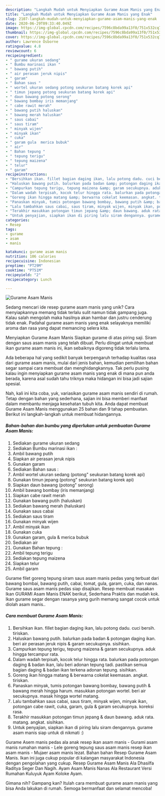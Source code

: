 ```yaml
---
description: "Langkah Mudah untuk Menyiapkan Gurame Asam Manis yang Enak"
title: "Langkah Mudah untuk Menyiapkan Gurame Asam Manis yang Enak"
slug: 2107-langkah-mudah-untuk-menyiapkan-gurame-asam-manis-yang-enak
date: 2020-06-29T09:33:40.049Z
image: https://img-global.cpcdn.com/recipes/7596c8bda99a13f0/751x532cq70/gurame-asam-manis-foto-resep-utama.jpg
thumbnail: https://img-global.cpcdn.com/recipes/7596c8bda99a13f0/751x532cq70/gurame-asam-manis-foto-resep-utama.jpg
cover: https://img-global.cpcdn.com/recipes/7596c8bda99a13f0/751x532cq70/gurame-asam-manis-foto-resep-utama.jpg
author: Lawrence Osborne
ratingvalue: 4.8
reviewcount: 6
recipeingredient:
- " gurame ukuran sedang"
- " Bumbu marinasi ikan "
- " bawang putih"
- " air perasan jeruk nipis"
- " garam"
- " Bahan saus "
- " wortel ukuran sedang potong seukuran batang korek api"
- " timun jepang potong seukuran batang korek api"
- " daun bawang potong serong"
- " bawang bombay iris memanjang"
- " cabe rawit merah"
- " bawang putih haluskan"
- " bawang merah haluskan"
- " saus cabai"
- " saus tiram"
- " minyak wijen"
- " minyak ikan"
- " cuka"
- " garam gula  merica bubuk"
- " air"
- " Bahan tepung "
- " tepung terigu"
- " tepung maizena"
- " telur"
- " garam"
recipeinstructions:
- "Bersihkan ikan. fillet bagian daging ikan, lalu potong dadu. cuci bersih. tiriskan."
- "Haluskan bawang putih. balurkan pada badan &amp; potongan daging ikan. beri air perasan jeruk nipis &amp; garam secukupnya. sisihkan."
- "Campurkan tepung terigu, tepung maizena &amp; garam secukupnya. aduk hingga tercampur rata."
- "Dalam wadah terpisah, kocok telur hingga rata. balurkan pada potongan daging &amp; badan ikan, lalu beri adonan tepung tadi. pastikan semua bagian daging &amp; badan ikan terkena adonan tepung. sisihkan."
- "Goreng ikan hingga matang &amp; berwarna cokelat keemasan. angkat. tiriskan."
- "Panaskan minyak, tumis potongan bawang bombay, bawang putih &amp; bawang merah hingga harum. masukkan potongan wortel. beri air secukupnya. masak hingga wortel matang."
- "Lalu tambahkan saus cabai, saus tiram, minyak wijen, minyak ikan, potongan cabe rawit, cuka, garam, gula &amp; garam secukupnya. koreksi rasa."
- "Terakhir masukkan potongan timun jepang &amp; daun bawang. aduk rata. matang. angkat. sisihkan."
- "Untuk penyajian, siapkan ikan di piring lalu siram dengannya. gurame asam manis siap untuk di nikmati :)"
categories:
- Resep
tags:
- gurame
- asam
- manis

katakunci: gurame asam manis 
nutrition: 106 calories
recipecuisine: Indonesian
preptime: "PT29M"
cooktime: "PT51M"
recipeyield: "2"
recipecategory: Lunch

---
```



![Gurame Asam Manis](https://img-global.cpcdn.com/recipes/7596c8bda99a13f0/751x532cq70/gurame-asam-manis-foto-resep-utama.jpg)

Sedang mencari ide resep gurame asam manis yang unik? Cara menyiapkannya memang tidak terlalu sulit namun tidak gampang juga. Kalau salah mengolah maka hasilnya akan hambar dan justru cenderung tidak enak. Padahal gurame asam manis yang enak selayaknya memiliki aroma dan rasa yang dapat memancing selera kita.

Menyiapkan Gurame Asam Manis Siapkan gurame di atas piring saji. Siram dengan saus asam manis yang telah dibuat. Perlu diingat untuk membuat ikan gurame asam manis ini, ikan sebaiknya digoreng tidak terlalu lama.

Ada beberapa hal yang sedikit banyak berpengaruh terhadap kualitas rasa dari gurame asam manis, mulai dari jenis bahan, kemudian pemilihan bahan segar sampai cara membuat dan menghidangkannya. Tak perlu pusing kalau ingin menyiapkan gurame asam manis yang enak di mana pun anda berada, karena asal sudah tahu triknya maka hidangan ini bisa jadi sajian spesial.


Nah, kali ini kita coba, yuk, variasikan gurame asam manis sendiri di rumah. Tetap dengan bahan yang sederhana, sajian ini bisa memberi manfaat dalam membantu menjaga kesehatan tubuh kita. Anda dapat membuat Gurame Asam Manis menggunakan 25 bahan dan 9 tahap pembuatan. Berikut ini langkah-langkah untuk membuat hidangannya.

<!--inarticleads1-->

##### Bahan-bahan dan bumbu yang diperlukan untuk pembuatan Gurame Asam Manis:

1. Sediakan  gurame ukuran sedang
1. Sediakan  Bumbu marinasi ikan :
1. Ambil  bawang putih
1. Siapkan  air perasan jeruk nipis
1. Gunakan  garam
1. Sediakan  Bahan saus :
1. Ambil  wortel ukuran sedang (potong&#34; seukuran batang korek api)
1. Gunakan  timun jepang (potong&#34; seukuran batang korek api)
1. Siapkan  daun bawang (potong&#34; serong)
1. Ambil  bawang bombay (iris memanjang)
1. Siapkan  cabe rawit merah
1. Gunakan  bawang putih (haluskan)
1. Sediakan  bawang merah (haluskan)
1. Gunakan  saus cabai
1. Sediakan  saus tiram
1. Gunakan  minyak wijen
1. Ambil  minyak ikan
1. Gunakan  cuka
1. Gunakan  garam, gula &amp; merica bubuk
1. Sediakan  air
1. Gunakan  Bahan tepung :
1. Ambil  tepung terigu
1. Sediakan  tepung maizena
1. Siapkan  telur
1. Ambil  garam


Gurame filet goreng tepung siram saus asam manis pedas yang terbuat dari bawang bombai, bawang putih, cabai, tomat, gula, garam, cuka, dan nanas. Gurame saus asam manis pedas siap disajikan. Resep membuat masakan Ikan GURAMI Asam Manis ENAK berikut, Sederhana Praktis dan mudah kok. Ikan gurame segar dengan rasanya yang gurih memang sangat cocok untuk diolah asam manis.. 

<!--inarticleads2-->

##### Cara membuat Gurame Asam Manis:

1. Bersihkan ikan. fillet bagian daging ikan, lalu potong dadu. cuci bersih. tiriskan.
1. Haluskan bawang putih. balurkan pada badan &amp; potongan daging ikan. beri air perasan jeruk nipis &amp; garam secukupnya. sisihkan.
1. Campurkan tepung terigu, tepung maizena &amp; garam secukupnya. aduk hingga tercampur rata.
1. Dalam wadah terpisah, kocok telur hingga rata. balurkan pada potongan daging &amp; badan ikan, lalu beri adonan tepung tadi. pastikan semua bagian daging &amp; badan ikan terkena adonan tepung. sisihkan.
1. Goreng ikan hingga matang &amp; berwarna cokelat keemasan. angkat. tiriskan.
1. Panaskan minyak, tumis potongan bawang bombay, bawang putih &amp; bawang merah hingga harum. masukkan potongan wortel. beri air secukupnya. masak hingga wortel matang.
1. Lalu tambahkan saus cabai, saus tiram, minyak wijen, minyak ikan, potongan cabe rawit, cuka, garam, gula &amp; garam secukupnya. koreksi rasa.
1. Terakhir masukkan potongan timun jepang &amp; daun bawang. aduk rata. matang. angkat. sisihkan.
1. Untuk penyajian, siapkan ikan di piring lalu siram dengannya. gurame asam manis siap untuk di nikmati :)


Gurame Asem manis pedas ala anak resep ikan asam manis - Gurami asam manis rumahan manis - Lele goreng tepung saus asam manis resep ikan asam manis - Mujaer asam manis lezat. Bahan bahan Resep Gurame Asam Manis. Ikan ini juga cukup popular di kalangan masyarakat Indonesia dengan pengolahan yang cukup. Resep Gurame Asam Manis Ala Dhasilfa Raditya Seger Dan Nagih. Ayam Asam Manis Nanas Ala Restaurant Versi Rumahan Kuluyuk Ayam Koloke Ayam. 

Gimana nih? Gampang kan? Itulah cara membuat gurame asam manis yang bisa Anda lakukan di rumah. Semoga bermanfaat dan selamat mencoba!
